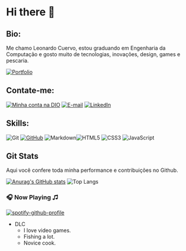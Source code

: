 # Hi there 👋

## Bio:

Me chamo Leonardo Cuervo, estou graduando em Engenharia da Computação e gosto muito de tecnologias, inovações, design, games e pescaria.

[![Portfolio](https://img.shields.io/badge/Portfolio-FF5722?style=for-the-badge&logo=todoist&logoColor=white)](https://cuervo279.github.io)

## Contate-me:
[![Minha conta na DIO](https://img.shields.io/badge/-Meu%20Perfil%20na%20DIO-30A3DC?style=for-the-badge)](https://dio.me/users/leon_279)
[![E-mail](https://img.shields.io/badge/-Email-000?style=for-the-badge&logo=microsoft-outlook&logoColor=E94D5F)](mailto:contato.cuervo279@gmail.com)
[![LinkedIn](https://img.shields.io/badge/-LinkedIn-000?style=for-the-badge&logo=linkedin&logoColor=30A3DC)](https://www.linkedin.com/in/leonardo-bastos-da-silva-9a032541/)


## Skills:
![Git](https://img.shields.io/badge/GIT-E44C30?style=for-the-badge&logo=git&logoColor=white) [![GitHub](https://img.shields.io/badge/GitHub-000?style=for-the-badge&logo=github&logoColor=30A3DC)](https://docs.github.com/)
![Markdown](https://img.shields.io/badge/Markdown-000?style=for-the-badge&logo=markdown)![HTML5](https://img.shields.io/badge/HTML5-E34F26?style=for-the-badge&logo=html5&logoColor=white) ![CSS3](https://img.shields.io/badge/CSS3-1572B6?style=for-the-badge&logo=css3&logoColor=white) ![JavaScript](https://img.shields.io/badge/JavaScript-F7DF1E?style=for-the-badge&logo=javascript&logoColor=black)


## Git Stats

Aqui você confere toda minha performance e contribuições no Github.

[![Anurag's GitHub stats](https://github-readme-stats.vercel.app/api?username=Cuervo279&theme=react&show_icons=true)](https://github.com/anuraghazra/github-readme-stats)
![Top Langs](https://github-readme-stats.vercel.app/api/top-langs/?username=Cuervo279&theme=react&show_icons=true&layout=compact)

### 🎧 Now Playing ♫

[![spotify-github-profile](https://spotify-github-profile.vercel.app/api/view?uid=leon_279&cover_image=true&theme=natemoo-re&show_offline=false&background_color=121212&bar_color=00e1ff&bar_color_cover=false)](https://open.spotify.com/user/leon_279)

 - DLC 
   - I love video games.
   - Fishing a lot.
   - Novice cook.
